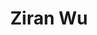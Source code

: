 ---
layout: page
title: Ziran Wu
description: Undergraduate Student (Chemistry)<br>Currently at University of Liverpool, UK<br>Email&#58; ziran.wu22@student.xjtlu.edu.cn
img: assets/img/ziran_wu.jpeg
redirect: 
importance: 2
category: Undergraduate Students
horizontal: false
---